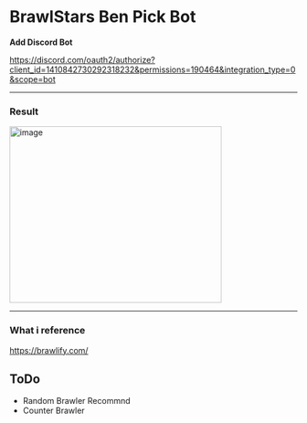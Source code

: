 # BrawlStars Ben Pick Bot
**Add Discord Bot**

https://discord.com/oauth2/authorize?client_id=1410842730292318232&permissions=190464&integration_type=0&scope=bot

---
### Result
<img width="371" height="309" alt="image" src="https://github.com/user-attachments/assets/708bda9f-1e20-4b8a-9fb9-d9c09b0fc2d2" />

---
### What i reference
https://brawlify.com/

## ToDo
* Random Brawler Recommnd
* Counter Brawler
